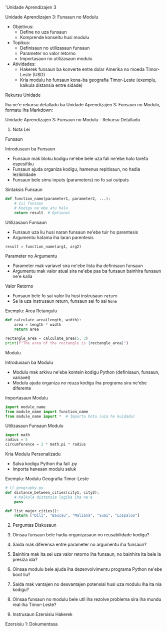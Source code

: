 'Unidade Aprendizajen 3

Unidade Aprendizajen 3: Funsaun no Modulu
- Objetivus:
  * Define no uza funsaun
  * Komprende konseitu husi modulu
- Topikus:
  * Definisaun no utilizasaun funsaun
  * Parameter no valor retorno
  * Importasaun no utilizasaun modulu
- Atividades:
  * Hakerek funsaun ba konverte entre dolar Amerika no moeda Timor-Leste (USD)
  * Kria modulu ho funsaun kona-ba geografia Timor-Leste (exemplu, kalkula distansia entre sidade)

Rekursu Unidade

Iha ne'e rekursu detalladu ba Unidade Aprendizajen 3: Funsaun no Modulu, formatu iha Markdown:

Unidade Aprendizajen 3: Funsaun no Modulu - Rekursu Detalladu

1. Nota Lei

Funsaun

Introdusaun ba Funsaun
- Funsaun mak bloku kodigu ne'ebe bele uza fali ne'ebe halo tarefa espesifiku
- Funsaun ajuda organiza kodigu, hamenus repitisaun, no hadia lezibilidade
- Funsaun bele simu inputs (parameters) no fo sai outputs

Sintaksis Funsaun
```python
def function_name(parameter1, parameter2, ...):
    # Isi funsaun
    # Kodigu ne'ebe atu halo
    return result  # Optional
```

Utilizasaun Funsaun
- Funsaun uza liu husi naran funsaun ne'ebe tuir ho parentesis
- Argumentu hatama iha laran parentesis
```python
result = function_name(arg1, arg2)
```

Parameter no Argumentu
- Parameter mak variavel sira ne'ebe lista iha definisaun funsaun
- Argumentu mak valor atual sira ne'ebe pas ba funsaun bainhira funsaun ne'e kalla

Valor Retorno
- Funsaun bele fo sai valor liu husi instrusaun `return`
- Se la uza instrusaun return, funsaun sei fo sai `None`

Exemplu: Area Retangulu
```python
def calculate_area(length, width):
    area = length * width
    return area

rectangle_area = calculate_area(5, 3)
print(f"The area of the rectangle is {rectangle_area}")
```

Modulu

Introdusaun ba Modulu
- Modulu mak arkivu ne'ebe kontein kodigu Python (definisaun, funsaun, variavel)
- Modulu ajuda organiza no reuza kodigu iha programa sira ne'ebe diferente

Importasaun Modulu
```python
import module_name
from module_name import function_name
from module_name import *  # Importa hotu (uza ho kuidadu)
```

Utilizasaun Funsaun Modulu
```python
import math
radius = 5
circumference = 2 * math.pi * radius
```

Kria Modulu Personalizadu
- Salva kodigu Python iha fail .py
- Importa hanesan modulu seluk

Exemplu: Modulu Geografia Timor-Leste
```python
# tl_geography.py
def distance_between_cities(city1, city2):
    # Kalkula distansia logika iha ne'e
    pass

def list_major_cities():
    return ["Dili", "Baucau", "Maliana", "Suai", "Lospalos"]
```

2. Perguntas Diskusaun

1. Oinsaa funsaun bele hadia organizasaun no reusabilidade kodigu?
2. Saida mak diferensa entre parameter no argumentu iha funsaun?
3. Bainhira mak ita sei uza valor retorno iha funsaun, no bainhira ita bele la presiza ida?
4. Oinsaa modulu bele ajuda iha dezenvolvimentu programa Python ne'ebe boot liu?
5. Saida mak vantajen no desvantajen potensial husi uza modulu iha ita nia kodigu?
6. Oinsaa funsaun no modulu bele util iha rezolve problema sira iha mundu real iha Timor-Leste?

3. Instrusaun Ezersisiu Hakerek

Ezersisiu 1: Dokumentasa